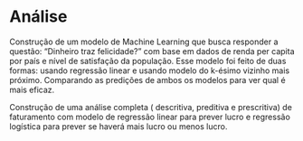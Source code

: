 # Análise

Construção de um modelo de Machine Learning que busca responder a questão: “Dinheiro traz felicidade?” com base em dados de renda per capita por país e nível de satisfação da 
população. Esse modelo foi feito de duas formas: usando regressão linear e usando modelo do k-ésimo vizinho mais próximo. Comparando as predições de ambos os modelos 
para ver qual é mais eficaz.

Construção de uma análise completa ( descritiva, preditiva e prescritiva) de faturamento com modelo de regressão linear para prever lucro e regressão logística para prever se haverá mais lucro ou menos lucro.
